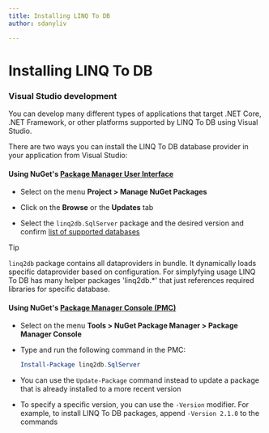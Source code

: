 ```yaml
---
title: Installing LINQ To DB
author: sdanyliv

---
```

# Installing LINQ To DB

<a name="visual-studio"></a>
### Visual Studio development

You can develop many different types of applications that target .NET Core, .NET Framework, or other platforms supported by LINQ To DB using Visual Studio.

There are two ways you can install the LINQ To DB database provider in your application from Visual Studio:

#### Using NuGet's [Package Manager User Interface](https://docs.microsoft.com/nuget/tools/package-manager-ui)

* Select on the menu **Project > Manage NuGet Packages**

* Click on the **Browse** or the **Updates** tab

* Select the `linq2db.SqlServer` package and the desired version and confirm [list of supported databases](/articles/general/databases.html)

> [!TIP]  
> `linq2db` package contains all dataproviders in bundle. It dynamically loads specific dataprovider based on configuration.
> For simplyfying usage LINQ To DB has many helper packages 'linq2db.*' that just references required libraries for specific database.


#### Using NuGet's [Package Manager Console (PMC)](https://docs.microsoft.com/nuget/tools/package-manager-console)

* Select on the menu **Tools > NuGet Package Manager > Package Manager Console**

* Type and run the following command in the PMC:

  ``` PowerShell  
  Install-Package linq2db.SqlServer
  ```
* You can use the `Update-Package` command instead to update a package that is already installed to a more recent  version

* To specify a specific version, you can use the `-Version` modifier. For example, to install LINQ To DB packages, append `-Version 2.1.0` to the commands

